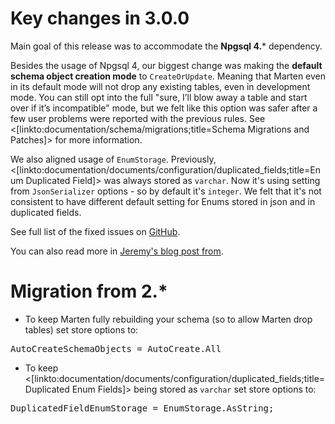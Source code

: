 <!--Title:Migration Guide-->
<!--Url:migration_guide-->

# Key changes in 3.0.0

Main goal of this release was to accommodate the **Npgsql 4.*** dependency. 

Besides the usage of Npgsql 4, our biggest change was making the **default schema object creation mode** to `CreateOrUpdate`. Meaning that Marten even in its default mode will not drop any existing tables, even in development mode. You can still opt into the full "sure, I’ll blow away a table and start over if it’s incompatible" mode, but we felt like this option was safer after a few user problems were reported with the previous rules. See <[linkto:documentation/schema/migrations;title=Schema Migrations and Patches]> for more information.

We also aligned usage of `EnumStorage`. Previously, <[linkto:documentation/documents/configuration/duplicated_fields;title=Enum Duplicated Field]> was always stored as `varchar`. Now it's using setting from `JsonSerializer` options - so by default it's `integer`. We felt that it's not consistent to have different default setting for Enums stored in json and in duplicated fields. 

See full list of the fixed issues on [GitHub](https://github.com/JasperFx/marten/milestone/26?closed=1).

You can also read more in [Jeremy's blog post from](https://jeremydmiller.com/2018/09/27/marten-3-0-is-released-and-introducing-the-new-core-team/).

# Migration from 2.*

- To keep Marten fully rebuilding your schema (so to allow Marten drop tables) set store options to:

<pre>
AutoCreateSchemaObjects = AutoCreate.All
</pre>

- To keep <[linkto:documentation/documents/configuration/duplicated_fields;title=Duplicated Enum Fields]> being stored as `varchar` set store options to:

<pre>
DuplicatedFieldEnumStorage = EnumStorage.AsString;
</pre>
